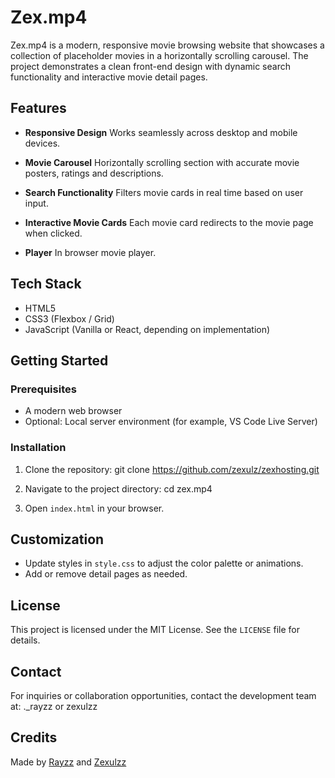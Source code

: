 # Zex.mp4

Zex.mp4 is a modern, responsive movie browsing website that showcases a collection of placeholder movies in a horizontally scrolling carousel. The project demonstrates a clean front-end design with dynamic search functionality and interactive movie detail pages.

## Features

- **Responsive Design**
  Works seamlessly across desktop and mobile devices.

- **Movie Carousel**
  Horizontally scrolling section with accurate movie posters, ratings and descriptions.

- **Search Functionality**
  Filters movie cards in real time based on user input.

- **Interactive Movie Cards**
  Each movie card redirects to the movie page when clicked.

- **Player**
  In browser movie player.
  

## Tech Stack

- HTML5
- CSS3 (Flexbox / Grid)
- JavaScript (Vanilla or React, depending on implementation)

## Getting Started

### Prerequisites
- A modern web browser
- Optional: Local server environment (for example, VS Code Live Server)

### Installation
1. Clone the repository:
   git clone https://github.com/zexulz/zexhosting.git

2. Navigate to the project directory:
   cd zex.mp4

3. Open `index.html` in your browser.

## Customization

- Update styles in `style.css` to adjust the color palette or animations.
- Add or remove detail pages as needed.

## License

This project is licensed under the MIT License. See the `LICENSE` file for details.

## Contact

For inquiries or collaboration opportunities, contact the development team at: ._rayzz or zexulzz

## Credits

Made by [Rayzz](https://github.com/Luzisrepo) and [Zexulzz](https://github.com/zexulz)
